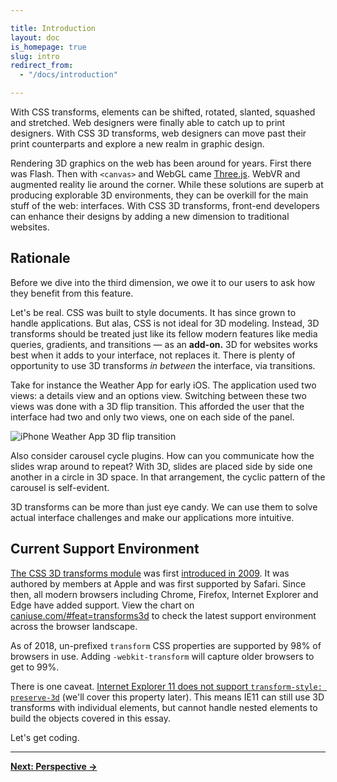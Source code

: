 ```yaml
---

title: Introduction
layout: doc
is_homepage: true
slug: intro
redirect_from:
  - "/docs/introduction"

---
```


With CSS transforms, elements can be shifted, rotated, slanted, squashed and stretched. Web designers were finally able to catch up to print designers. With CSS 3D transforms, web designers can move past their print counterparts and explore a new realm in graphic design.

Rendering 3D graphics on the web has been around for years. First there was Flash. Then with  `<canvas>` and WebGL came [Three.js](https://threejs.org/). WebVR and augmented reality lie around the corner. While these solutions are superb at producing explorable 3D environments, they can be overkill for the main stuff of the web: interfaces. With CSS 3D transforms, front-end developers can enhance their designs by adding a new dimension to traditional websites.

## Rationale

Before we dive into the third dimension, we owe it to our users to ask how they benefit from this feature.

Let's be real. CSS was built to style documents. It has since grown to handle applications. But alas, CSS is not ideal for 3D modeling. Instead, 3D transforms should be treated just like its fellow modern features like media queries, gradients, and transitions — as an **add-on.** 3D for websites works best when it adds to your interface, not replaces it. There is plenty of opportunity to use 3D transforms _in between_ the interface, via transitions.

Take for instance the Weather App for early iOS. The application used two views: a details view and an options view. Switching between these two views was done with a 3D flip transition. This afforded the user that the interface had two and only two views, one on each side of the panel.

![iPhone Weather App 3D flip transition](../img/weather-app-transition.jpg)

Also consider carousel cycle plugins. How can you communicate how the slides wrap around to repeat? With 3D, slides are placed side by side one another in a circle in 3D space. In that arrangement, the cyclic pattern of the carousel is self-evident.

3D transforms can be more than just eye candy. We can use them to solve actual interface challenges and make our applications more intuitive.

## Current Support Environment

[The CSS 3D transforms module](https://www.w3.org/TR/css-transforms-1/) was first [introduced in 2009](https://www.w3.org/TR/2009/WD-css3-3d-transforms-20090320/). It was authored by members at Apple and was first supported by Safari. Since then, all modern browsers including Chrome, Firefox, Internet Explorer and Edge have added support. View the chart on [caniuse.com/#feat=transforms3d](https://caniuse.com/#feat=transforms3d) to check the latest support environment across the browser landscape.

As of 2018, un-prefixed `transform` CSS properties are supported by 98% of browsers in use. Adding `-webkit-transform` will capture older browsers to get to 99%.

There is one caveat. [Internet Explorer 11 does not support `transform-style: preserve-3d`](http://msdn.microsoft.com/en-us/library/ie/hh673529%28v=vs.85%29.aspx#the_ms_transform_style_property) (we'll cover this property later). This means IE11 can still use 3D transforms with individual elements, but cannot handle nested elements to build the objects covered in this essay.

Let's get coding.

* * *

[**Next: Perspective &rarr;**](perspective)
